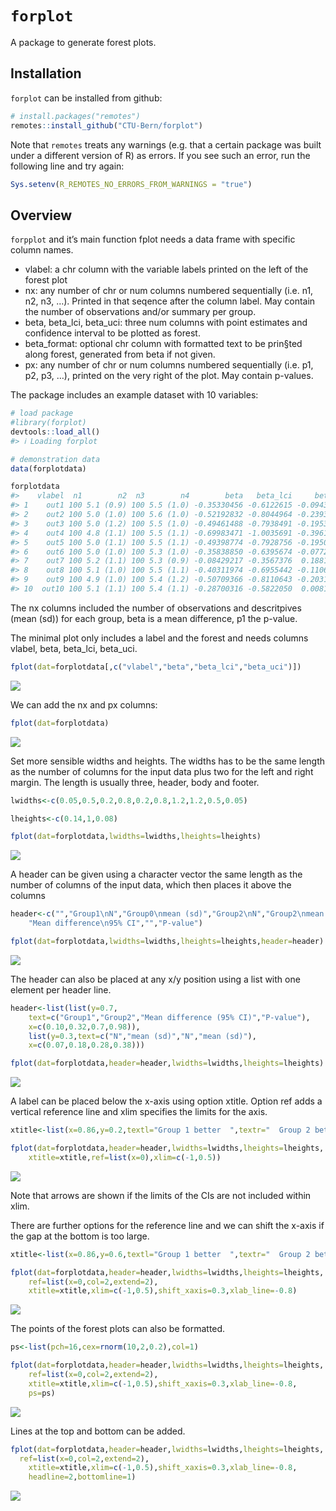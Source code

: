 
<!-- README.md is generated from README.Rmd. Please edit that file -->

# `forplot`

A package to generate forest plots.

## Installation

`forplot` can be installed from github:

``` r
# install.packages("remotes")
remotes::install_github("CTU-Bern/forplot")
```

Note that `remotes` treats any warnings (e.g. that a certain package was
built under a different version of R) as errors. If you see such an
error, run the following line and try again:

``` r
Sys.setenv(R_REMOTES_NO_ERRORS_FROM_WARNINGS = "true")
```

## Overview

`forpplot` and it’s main function fplot needs a data frame with specific
column names.

- vlabel: a chr column with the variable labels printed on the left of
  the forest plot
- nx: any number of chr or num columns numbered sequentially (i.e. n1,
  n2, n3, …). Printed in that seqence after the column label. May
  contain the number of observations and/or summary per group.
- beta, beta_lci, beta_uci: three num columns with point estimates and
  confidence interval to be plotted as forest.
- beta_format: optional chr column with formatted text to be prin§ted
  along forest, generated from beta if not given.
- px: any number of chr or num columns numbered sequentially (i.e. p1,
  p2, p3, …), printed on the very right of the plot. May contain
  p-values.

The package includes an example dataset with 10 variables:

``` r
# load package
#library(forplot)
devtools::load_all()
#> ℹ Loading forplot

# demonstration data
data(forplotdata)

forplotdata
#>    vlabel  n1        n2  n3        n4        beta   beta_lci     beta_uci    p1
#> 1    out1 100 5.1 (0.9) 100 5.5 (1.0) -0.35330456 -0.6122615 -0.094347655 0.008
#> 2    out2 100 5.0 (1.0) 100 5.6 (1.0) -0.52192832 -0.8044964 -0.239360217 0.000
#> 3    out3 100 5.0 (1.2) 100 5.5 (1.0) -0.49461488 -0.7938491 -0.195380711 0.001
#> 4    out4 100 4.8 (1.1) 100 5.5 (1.1) -0.69983471 -1.0035691 -0.396100319 0.000
#> 5    out5 100 5.0 (1.1) 100 5.5 (1.1) -0.49398774 -0.7928756 -0.195099871 0.001
#> 6    out6 100 5.0 (1.0) 100 5.3 (1.0) -0.35838850 -0.6395674 -0.077209590 0.013
#> 7    out7 100 5.2 (1.1) 100 5.3 (0.9) -0.08429217 -0.3567376  0.188153237 0.542
#> 8    out8 100 5.1 (1.0) 100 5.5 (1.1) -0.40311974 -0.6955442 -0.110695309 0.007
#> 9    out9 100 4.9 (1.0) 100 5.4 (1.2) -0.50709366 -0.8110643 -0.203123036 0.001
#> 10  out10 100 5.1 (1.1) 100 5.4 (1.1) -0.28700316 -0.5822050  0.008198722 0.057
```

The nx columns included the number of observations and descritpives
(mean (sd)) for each group, beta is a mean difference, p1 the p-value.

The minimal plot only includes a label and the forest and needs columns
vlabel, beta, beta_lci, beta_uci.

``` r
fplot(dat=forplotdata[,c("vlabel","beta","beta_lci","beta_uci")])
```

![](man/figures/README-unnamed-chunk-3-1.png)<!-- -->

We can add the nx and px columns:

``` r
fplot(dat=forplotdata)
```

![](man/figures/README-unnamed-chunk-4-1.png)<!-- -->

Set more sensible widths and heights. The widths has to be the same
length as the number of columns for the input data plus two for the left
and right margin. The length is usually three, header, body and footer.

``` r
lwidths<-c(0.05,0.5,0.2,0.8,0.2,0.8,1.2,1.2,0.5,0.05)

lheights<-c(0.14,1,0.08)

fplot(dat=forplotdata,lwidths=lwidths,lheights=lheights)
```

![](man/figures/README-unnamed-chunk-5-1.png)<!-- -->

A header can be given using a character vector the same length as the
number of columns of the input data, which then places it above the
columns

``` r
header<-c("","Group1\nN","Group0\nmean (sd)","Group2\nN","Group2\nmean (sd)",
    "Mean difference\n95% CI","","P-value")

fplot(dat=forplotdata,lwidths=lwidths,lheights=lheights,header=header)
```

![](man/figures/README-unnamed-chunk-6-1.png)<!-- -->

The header can also be placed at any x/y position using a list with one
element per header line.

``` r
header<-list(list(y=0.7,
    text=c("Group1","Group2","Mean difference (95% CI)","P-value"),
    x=c(0.10,0.32,0.7,0.98)),
    list(y=0.3,text=c("N","mean (sd)","N","mean (sd)"),
    x=c(0.07,0.18,0.28,0.38)))

fplot(dat=forplotdata,header=header,lwidths=lwidths,lheights=lheights)
```

![](man/figures/README-unnamed-chunk-7-1.png)<!-- -->

A label can be placed below the x-axis using option xtitle. Option ref
adds a vertical reference line and xlim specifies the limits for the
axis.

``` r
xtitle<-list(x=0.86,y=0.2,textl="Group 1 better  ",textr="  Group 2 better")

fplot(dat=forplotdata,header=header,lwidths=lwidths,lheights=lheights,
    xtitle=xtitle,ref=list(x=0),xlim=c(-1,0.5))
```

![](man/figures/README-unnamed-chunk-8-1.png)<!-- -->

Note that arrows are shown if the limits of the CIs are not included
within xlim.

There are further options for the reference line and we can shift the
x-axis if the gap at the bottom is too large.

``` r
xtitle<-list(x=0.86,y=0.6,textl="Group 1 better  ",textr="  Group 2 better")

fplot(dat=forplotdata,header=header,lwidths=lwidths,lheights=lheights,
    ref=list(x=0,col=2,extend=2),
    xtitle=xtitle,xlim=c(-1,0.5),shift_xaxis=0.3,xlab_line=-0.8)
```

![](man/figures/README-unnamed-chunk-9-1.png)<!-- -->

The points of the forest plots can also be formatted.

``` r
ps<-list(pch=16,cex=rnorm(10,2,0.2),col=1)

fplot(dat=forplotdata,header=header,lwidths=lwidths,lheights=lheights,
    ref=list(x=0,col=2,extend=2),
    xtitle=xtitle,xlim=c(-1,0.5),shift_xaxis=0.3,xlab_line=-0.8,
    ps=ps)
```

![](man/figures/README-unnamed-chunk-10-1.png)<!-- -->

Lines at the top and bottom can be added.

``` r
fplot(dat=forplotdata,header=header,lwidths=lwidths,lheights=lheights,
  ref=list(x=0,col=2,extend=2),
    xtitle=xtitle,xlim=c(-1,0.5),shift_xaxis=0.3,xlab_line=-0.8,
    headline=2,bottomline=1)
```

![](man/figures/README-unnamed-chunk-11-1.png)<!-- -->

